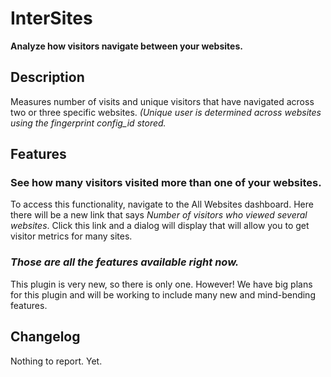 InterSites
==========

**Analyze how visitors navigate between your websites.**

## Description

Measures number of visits and unique visitors that have navigated across two or three specific websites. _(Unique user is determined across websites using the fingerprint config_id stored._

## Features

### See how many visitors visited more than one of your websites.

To access this functionality, navigate to the All Websites dashboard. Here there will be a new link that says _Number of visitors who viewed several websites_. Click this link and a dialog will display that will allow you to get visitor metrics for many sites.

### _Those are all the features available right now._

This plugin is very new, so there is only one. However! We have big plans for this plugin and will be working to include many new and mind-bending features.

## Changelog

Nothing to report. Yet.
